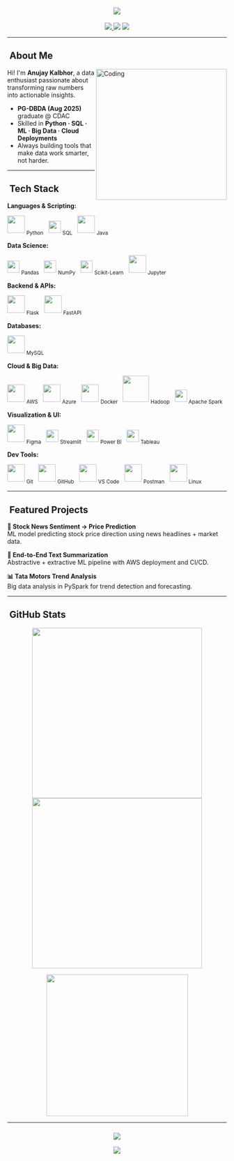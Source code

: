 <!-- Animated Intro Banner -->
<h1 align="center">
  <img src="https://readme-typing-svg.herokuapp.com/?font=Fira+Code&size=32&pause=1000&center=true&vCenter=true&width=750&lines=Hey+there!+I'm+Anujay+Kalbhor+%F0%9F%91%8B;Data+Analyst;ML+Enthusiast;Cloud+Data+Engineer"/>
</h1>

<!-- Contact Badges -->
<p align="center">
  <a href="mailto:kalbhoranujay@gmail.com">
  <img src="https://img.shields.io/badge/Email-kalbhoranujay%40gmail.com-red?style=for-the-badge&logo=gmail" />
</a>
  <a href="https://www.linkedin.com/in/anujay-kalbhor"><img src="https://img.shields.io/badge/LinkedIn-Anujay%20Kalbhor-0A66C2?style=for-the-badge&logo=linkedin" /></a>
  <a href="https://github.com/Anujaykalbhor"><img src="https://img.shields.io/badge/GitHub-Anujaykalbhor-181717?style=for-the-badge&logo=github" /></a>
</p>

---

## ​ About Me
<img align="right" alt="Coding" width="300" src="https://cdn.dribbble.com/userupload/31672791/file/original-7d5994e1f1e51586dbc8e703981511cb.gif">

Hi! I'm **Anujay Kalbhor**, a data enthusiast passionate about transforming raw numbers into actionable insights.

- **PG-DBDA (Aug 2025)** graduate @ CDAC  
- Skilled in **Python · SQL · ML · Big Data · Cloud Deployments**  
- Always building tools that make data work smarter, not harder.

---

## ​ Tech Stack

**Languages & Scripting:**  
<p align="left">
  <img src="https://skillicons.dev/icons?i=python" width="40"/> <sub>Python</sub>&nbsp;&nbsp;
  <img src="https://img.shields.io/badge/SQL-336791?style=for-the-badge&logo=postgresql&logoColor=white" height="28"/> <sub>SQL</sub>&nbsp;&nbsp;
  <img src="https://skillicons.dev/icons?i=java" width="40"/> <sub>Java</sub>
</p>

**Data Science:**  
<p align="left">
  <img src="https://img.shields.io/badge/Pandas-150458?logo=pandas&logoColor=white&style=for-the-badge" height="28"/> <sub>Pandas</sub>&nbsp;&nbsp;
  <img src="https://img.shields.io/badge/NumPy-013243?logo=numpy&logoColor=white&style=for-the-badge" height="28"/> <sub>NumPy</sub>&nbsp;&nbsp;
  <img src="https://img.shields.io/badge/Scikit--Learn-F7931E?logo=scikitlearn&logoColor=white&style=for-the-badge" height="28"/> <sub>Scikit-Learn</sub>&nbsp;&nbsp;
  <img src="https://upload.wikimedia.org/wikipedia/commons/3/38/Jupyter_logo.svg" width="40"/> <sub>Jupyter</sub>
</p>

**Backend & APIs:**  
<p align="left">
  <img src="https://skillicons.dev/icons?i=flask" width="40"/> <sub>Flask</sub>&nbsp;&nbsp;
  <img src="https://skillicons.dev/icons?i=fastapi" width="40"/> <sub>FastAPI</sub>
</p>

**Databases:**  
<p align="left">
  <img src="https://skillicons.dev/icons?i=mysql" width="40"/> <sub>MySQL</sub>
</p>

**Cloud & Big Data:**  
<p align="left">
  <img src="https://skillicons.dev/icons?i=aws" width="40"/> <sub>AWS</sub>&nbsp;&nbsp;
  <img src="https://skillicons.dev/icons?i=azure" width="40"/> <sub>Azure</sub>&nbsp;&nbsp;
  <img src="https://skillicons.dev/icons?i=docker" width="40"/> <sub>Docker</sub>&nbsp;&nbsp;
  <img src="https://upload.wikimedia.org/wikipedia/commons/0/0e/Hadoop_logo.svg" width="60"/> <sub>Hadoop</sub>&nbsp;&nbsp;
  <img src="https://img.shields.io/badge/Apache%20Spark-FDEE21?style=for-the-badge&logo=apachespark&logoColor=black" height="28"/> <sub>Apache Spark</sub>
</p>

**Visualization & UI:**  
<p align="left">
  <img src="https://skillicons.dev/icons?i=figma" width="40"/> <sub>Figma</sub>&nbsp;&nbsp;
  <img src="https://img.shields.io/badge/Streamlit-FF4B4B?style=for-the-badge&logo=streamlit&logoColor=white" height="28"/> <sub>Streamlit</sub>&nbsp;&nbsp;
  <img src="https://img.shields.io/badge/PowerBI-F2C811?style=for-the-badge&logo=powerbi&logoColor=black" height="28"/> <sub>Power BI</sub>&nbsp;&nbsp;
  <img src="https://img.shields.io/badge/Tableau-E97627?style=for-the-badge&logo=tableau&logoColor=white" height="28"/> <sub>Tableau</sub>
</p>

**Dev Tools:**  
<p align="left">
  <img src="https://skillicons.dev/icons?i=git" width="40"/> <sub>Git</sub>&nbsp;&nbsp;
  <img src="https://skillicons.dev/icons?i=github" width="40"/> <sub>GitHub</sub>&nbsp;&nbsp;
  <img src="https://skillicons.dev/icons?i=vscode" width="40"/> <sub>VS Code</sub>&nbsp;&nbsp;
  <img src="https://skillicons.dev/icons?i=postman" width="40"/> <sub>Postman</sub>&nbsp;&nbsp;
  <img src="https://skillicons.dev/icons?i=linux" width="40"/> <sub>Linux</sub>
</p>

---

## ​ Featured Projects

**🎯 Stock News Sentiment → Price Prediction**  
ML model predicting stock price direction using news headlines + market data.

**🧠 End-to-End Text Summarization**  
Abstractive + extractive ML pipeline with AWS deployment and CI/CD.

**📊 Tata Motors Trend Analysis**  
Big data analysis in PySpark for trend detection and forecasting.

---

## ​ GitHub Stats
<p align="center">
  <img width="390" src="https://streak-stats.demolab.com?user=Anujaykalbhor&theme=react&hide_border=true" />
  <img width="390" src="https://github-readme-stats.vercel.app/api?username=Anujaykalbhor&show_icons=true&theme=react&hide_border=true" />
</p>
<p align="center">
  <img width="325" src="https://github-readme-stats.vercel.app/api/top-langs/?username=Anujaykalbhor&layout=compact&theme=react&hide_border=true" />
</p>

---

<h3 align="center">
  <img src="https://readme-typing-svg.herokuapp.com/?font=Righteous&size=25&center=true&vCenter=true&width=500&height=70&duration=4000&lines=Thanks+for+visiting!+%E2%9C%8C%EF%B8%8F;Let's+connect+on+LinkedIn!">
</h3>
<p align="center">
  <img src="https://komarev.com/ghpvc/?username=Anujaykalbhor&label=Profile+Views&color=0e75b6&style=flat" />
</p>
